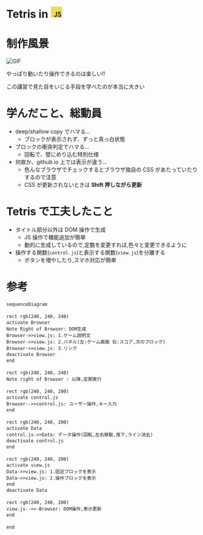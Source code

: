 # Tetris in <img src="https://raw.githubusercontent.com/devicons/devicon/master/icons/javascript/javascript-original.svg" alt="JS" width=30>

# 制作風景

<img src="https://c.tenor.com/VVOA7SCKgmkAAAAC/test.gif" alt="GIF" width=auto>

やっぱり動いたり操作できるのは楽しい!!

この講習で見た目をいじる手段を学べたのが本当に大きい

# 学んだこと、総動員

- deep/shallow copy でハマる...
  - ブロックが表示されず、ずっと真っ白状態
- ブロックの衝突判定でハマる...
  - 回転で、壁にめり込む特別仕様
- 何故か、github.io 上では表示が違う...
  - 色んなブラウザでチェックするとブラウザ独自の CSS があたっていたりするので注意
  - CSS が更新されないときは **Shift 押しながら更新**

# Tetris で工夫したこと

- タイトル部分以外は DOM 操作で生成
  - JS 操作で機能追加が簡単
  - 動的に生成しているので,定数を変更すれば,色々と変更できるように
- 操作する関数(`control.js`)と表示する関数(`view.js`)を分離する
  - ボタンを増やしたり,スマホ対応が簡単

# 参考

```mermaid
sequenceDiagram

rect rgb(240, 240, 240)
activate Browser
Note Right of Browser: DOM生成
Browser->>view.js: 1.ゲーム説明文
Browser->>view.js: 2.パネル(左:ゲーム画面 右:スコア,次のブロック)
Browser->>view.js: 3.リンク
deactivate Browser
end

rect rgb(240, 240, 240)
Note right of Browser : 以降,定期実行

rect rgb(240, 240, 200)
activate control.js
Browser-->>control.js: ユーザー操作,キー入力
end

rect rgb(240, 240, 200)
activate Data
control.js->>Data: データ操作(回転,左右移動,落下,ライン消去)
deactivate control.js
end

rect rgb(240, 240, 200)
activate view.js
Data->>view.js: 1.固定ブロックを表示
Data->>view.js: 2.操作ブロックを表示
end
deactivate Data

rect rgb(240, 240, 200)
view.js-->>-Browser: DOM操作,表示更新
end

end
```
